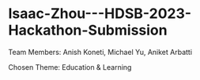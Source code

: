 # Isaac-Zhou---HDSB-2023-Hackathon-Submission

Team Members: Anish Koneti, Michael Yu, Aniket Arbatti

Chosen Theme: Education & Learning
